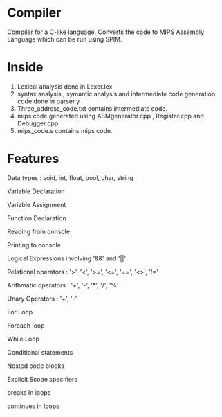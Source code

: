 # Compiler
Compiler for a C-like language. Converts the code to MIPS Assembly Language which can be run using SPIM.

# Inside
1. Lexical analysis done in Lexer.lex
2. syntax analysis , symantic analysis and intermediate code generation code done in parser.y
3. Three_address_code.txt contains intermediate code.
4. mips code generated using ASMgenerator.cpp , Register.cpp and Debugger.cpp
5. mips_code.s contains mips code.
 
# Features
Data types : void, int, float, bool, char, string

Variable Declaration

Variable Assignment

Function Declaration

Reading from console

Printing to console

Logical Expressions involving '&&' and '||'

Relational operators : '>', '<', '>=', '<=', '==', '<>', '!='

Arithmatic operators : '+', '-', '*', '/', '%'

Unary Operators : '+', '-'

For Loop

Foreach loop

While Loop

Conditional statements

Nested code blocks

Explicit Scope specifiers

breaks in loops

continues in loops
